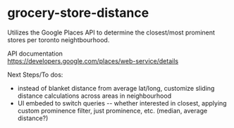 # grocery-store-distance

Utilizes the Google Places API to determine the closest/most prominent stores
per toronto neightbourhood.

API documentation  
https://developers.google.com/places/web-service/details  

Next Steps/To dos:
- instead of blanket distance from average lat/long, customize sliding distance calculations across areas in neighbourhood
- UI embeded to switch queries -- whether interested in closest, applying custom
prominence filter, just prominence, etc. (median, average distance?)
